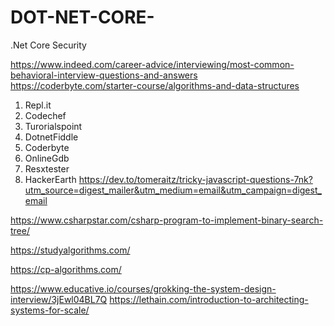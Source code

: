 # DOT-NET-CORE-
.Net Core Security

https://www.indeed.com/career-advice/interviewing/most-common-behavioral-interview-questions-and-answers
https://coderbyte.com/starter-course/algorithms-and-data-structures
1. Repl.it
2. Codechef
3. Turorialspoint
4. DotnetFiddle
5. Coderbyte
6. OnlineGdb
7. Resxtester
8. HackerEarth
https://dev.to/tomeraitz/tricky-javascript-questions-7nk?utm_source=digest_mailer&utm_medium=email&utm_campaign=digest_email

https://www.csharpstar.com/csharp-program-to-implement-binary-search-tree/

https://studyalgorithms.com/

https://cp-algorithms.com/

https://www.educative.io/courses/grokking-the-system-design-interview/3jEwl04BL7Q
https://lethain.com/introduction-to-architecting-systems-for-scale/
